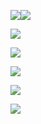 ![](www.udemy.com_course_certified-kubernetes-application-developer_learn_lecture_12299462%20(35).png)![](www.udemy.com_course_certified-kubernetes-application-developer_learn_lecture_12299462%20(36).png)



![](www.udemy.com_course_certified-kubernetes-application-developer_learn_lecture_12299462%20(37).png)


![](www.udemy.com_course_certified-kubernetes-application-developer_learn_lecture_12299462%20(39).png)

![](www.udemy.com_course_certified-kubernetes-application-developer_learn_lecture_12299462%20(40).png)


![](www.udemy.com_course_certified-kubernetes-application-developer_learn_lecture_12299462%20(41).png)

![](www.udemy.com_course_certified-kubernetes-application-developer_learn_lecture_12299462%20(42).png)


